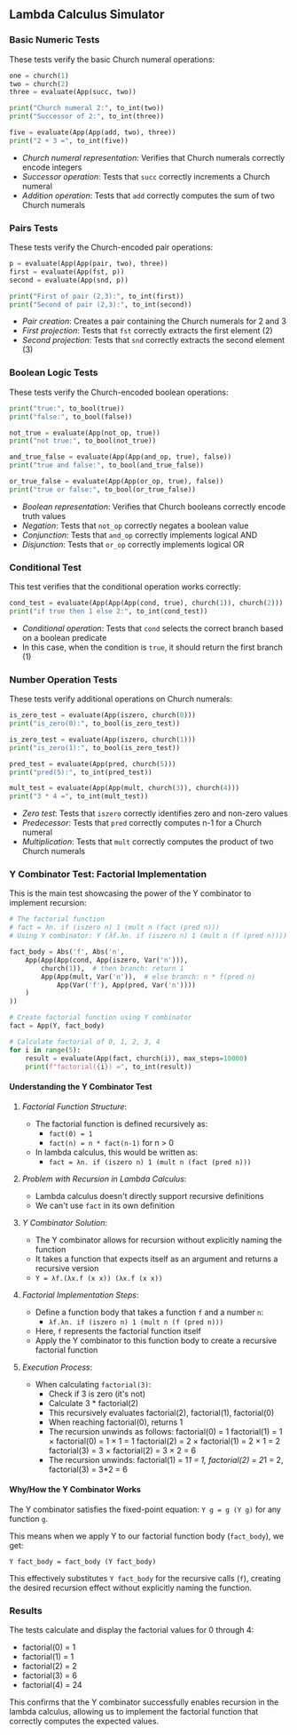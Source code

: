 ## Lambda Calculus Simulator

### Basic Numeric Tests

These tests verify the basic Church numeral operations:

```python
one = church(1)
two = church(2)
three = evaluate(App(succ, two))

print("Church numeral 2:", to_int(two))
print("Successor of 2:", to_int(three))

five = evaluate(App(App(add, two), three))
print("2 + 3 =", to_int(five))
```

- *Church numeral representation*: Verifies that Church numerals correctly encode integers
- *Successor operation*: Tests that `succ` correctly increments a Church numeral
- *Addition operation*: Tests that `add` correctly computes the sum of two Church numerals


### Pairs Tests

These tests verify the Church-encoded pair operations:

```python
p = evaluate(App(App(pair, two), three))
first = evaluate(App(fst, p))
second = evaluate(App(snd, p))

print("First of pair (2,3):", to_int(first))
print("Second of pair (2,3):", to_int(second))
```

- *Pair creation*: Creates a pair containing the Church numerals for 2 and 3
- *First projection*: Tests that `fst` correctly extracts the first element (2)
- *Second projection*: Tests that `snd` correctly extracts the second element (3)


### Boolean Logic Tests

These tests verify the Church-encoded boolean operations:

```python
print("true:", to_bool(true))
print("false:", to_bool(false))

not_true = evaluate(App(not_op, true))
print("not true:", to_bool(not_true))

and_true_false = evaluate(App(App(and_op, true), false))
print("true and false:", to_bool(and_true_false))

or_true_false = evaluate(App(App(or_op, true), false))
print("true or false:", to_bool(or_true_false))
```

- *Boolean representation*: Verifies that Church booleans correctly encode truth values
- *Negation*: Tests that `not_op` correctly negates a boolean value
- *Conjunction*: Tests that `and_op` correctly implements logical AND
- *Disjunction*: Tests that `or_op` correctly implements logical OR


### Conditional Test

This test verifies that the conditional operation works correctly:

```python
cond_test = evaluate(App(App(App(cond, true), church(1)), church(2)))
print("if true then 1 else 2:", to_int(cond_test))
```

- *Conditional operation*: Tests that `cond` selects the correct branch based on a boolean predicate
- In this case, when the condition is `true`, it should return the first branch (1)


### Number Operation Tests

These tests verify additional operations on Church numerals:

```python
is_zero_test = evaluate(App(iszero, church(0)))
print("is_zero(0):", to_bool(is_zero_test))

is_zero_test = evaluate(App(iszero, church(1)))
print("is_zero(1):", to_bool(is_zero_test))

pred_test = evaluate(App(pred, church(5)))
print("pred(5):", to_int(pred_test))

mult_test = evaluate(App(App(mult, church(3)), church(4)))
print("3 * 4 =", to_int(mult_test))
```

- *Zero test*: Tests that `iszero` correctly identifies zero and non-zero values
- *Predecessor*: Tests that `pred` correctly computes n-1 for a Church numeral
- *Multiplication*: Tests that `mult` correctly computes the product of two Church numerals


### Y Combinator Test: Factorial Implementation

This is the main test showcasing the power of the Y combinator to implement recursion:

```python
# The factorial function
# fact = λn. if (iszero n) 1 (mult n (fact (pred n)))
# Using Y combinator: Y (λf.λn. if (iszero n) 1 (mult n (f (pred n))))

fact_body = Abs('f', Abs('n', 
    App(App(App(cond, App(iszero, Var('n'))),
        church(1)),  # then branch: return 1
        App(App(mult, Var('n')),  # else branch: n * f(pred n)
            App(Var('f'), App(pred, Var('n'))))
    )
))

# Create factorial function using Y combinator
fact = App(Y, fact_body)

# Calculate factorial of 0, 1, 2, 3, 4
for i in range(5):
    result = evaluate(App(fact, church(i)), max_steps=10000)
    print(f"factorial({i}) =", to_int(result))
```


#### Understanding the Y Combinator Test

1. *Factorial Function Structure*:
   - The factorial function is defined recursively as:
     - `fact(0) = 1`
     - `fact(n) = n * fact(n-1)` for n > 0
   - In lambda calculus, this would be written as:
     - `fact = λn. if (iszero n) 1 (mult n (fact (pred n)))`

2. *Problem with Recursion in Lambda Calculus*:
   - Lambda calculus doesn't directly support recursive definitions
   - We can't use `fact` in its own definition

3. *Y Combinator Solution*:
   - The Y combinator allows for recursion without explicitly naming the function
   - It takes a function that expects itself as an argument and returns a recursive version
   - `Y = λf.(λx.f (x x)) (λx.f (x x))`

4. *Factorial Implementation Steps*:
   - Define a function body that takes a function `f` and a number `n`:
     - `λf.λn. if (iszero n) 1 (mult n (f (pred n)))`
   - Here, `f` represents the factorial function itself
   - Apply the Y combinator to this function body to create a recursive factorial function

5. *Execution Process*:
   - When calculating `factorial(3)`:
     - Check if 3 is zero (it's not)
     - Calculate 3 * factorial(2)
     - This recursively evaluates factorial(2), factorial(1), factorial(0)
     - When reaching factorial(0), returns 1
     - The recursion unwinds as follows:
        factorial(0) = 1
        factorial(1) = 1 × factorial(0) = 1 × 1 = 1
        factorial(2) = 2 × factorial(1) = 2 × 1 = 2
        factorial(3) = 3 × factorial(2) = 3 × 2 = 6
     - The recursion unwinds: factorial(1) = 1*1 = 1, factorial(2) = 2*1 = 2, factorial(3) = 3*2 = 6

#### Why/How the Y Combinator Works

The Y combinator satisfies the fixed-point equation: `Y g = g (Y g)` for any function `g`.

This means when we apply Y to our factorial function body (`fact_body`), we get:
```
Y fact_body = fact_body (Y fact_body)
```

This effectively substitutes `Y fact_body` for the recursive calls (`f`), creating the desired
recursion effect without explicitly naming the function.

### Results

The tests calculate and display the factorial values for 0 through 4:
- factorial(0) = 1
- factorial(1) = 1
- factorial(2) = 2
- factorial(3) = 6
- factorial(4) = 24

This confirms that the Y combinator successfully enables recursion in the lambda calculus, allowing
us to implement the factorial function that correctly computes the expected values.

